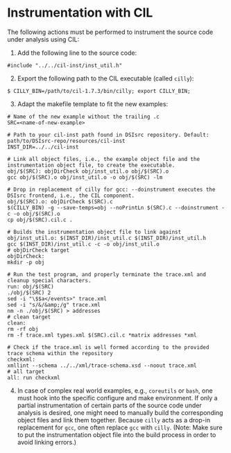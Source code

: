 # Instrumentation with CIL
The following actions must be performed to instrument the source code under analysis using CIL:

1. Add the following line to the source code:  
```
#include "../../cil-inst/inst_util.h"
```

2. Export the following path to the CIL executable (called `cilly`):  
```
$ CILLY_BIN=/path/to/cil-1.7.3/bin/cilly; export CILLY_BIN;
```

3. Adapt the makefile template to fit the new examples:  
```
# Name of the new example without the trailing .c
SRC=<name-of-new-example>
```
```
# Path to your cil-inst path found in DSIsrc repository. Default: path/to/DSIsrc-repo/resources/cil-inst
INST_DIR=../../cil-inst
```
```
# Link all object files, i.e., the example object file and the instrumentation object file, to create the executable. 
obj/$(SRC): objDirCheck obj/inst_util.o obj/$(SRC).o 
gcc obj/$(SRC).o obj/inst_util.o -o obj/$(SRC) -lm
```
```
# Drop in replacement of cilly for gcc: --doinstrument executes the DSIsrc frontend, i.e., the CIL component.
obj/$(SRC).o: objDirCheck $(SRC).c
$(CILLY_BIN) -g --save-temps=obj --noPrintLn $(SRC).c --doinstrument -c -o obj/$(SRC).o
cp obj/$(SRC).cil.c .
```
```
# Builds the instrumentation object file to link against
obj/inst_util.o: $(INST_DIR)/inst_util.c $(INST_DIR)/inst_util.h
gcc $(INST_DIR)/inst_util.c -c -o obj/inst_util.o
# objDirCheck target
objDirCheck:
mkdir -p obj
```
```
# Run the test program, and properly terminate the trace.xml and cleanup special characters.
run: obj/$(SRC)
./obj/$(SRC) 2
sed -i "\$$a</events>" trace.xml
sed -i "s/&/&amp;/g" trace.xml
nm -n ./obj/$(SRC) > addresses
# clean target
clean:
rm -rf obj
rm -f trace.xml types.xml $(SRC).cil.c *matrix addresses *xml
```
```
# Check if the trace.xml is well formed according to the provided trace schema within the repository
checkxml:
xmllint --schema ../../xml/trace-schema.xsd --noout trace.xml 
# all target
all: run checkxml
```

4. In case of complex real world examples, e.g., `coreutils` or `bash`, one must hook into the specific configure and make environment. If only a partial instrumentation of certain parts of the source code under analysis is desired, one might need to manually build the corresponding object files and link them together. Because `cilly` acts as a drop-in replacement for `gcc`, one often replace `gcc` with `cilly`. (Note: Make sure to put the instrumentation object file into the build process in order to avoid linking errors.)
